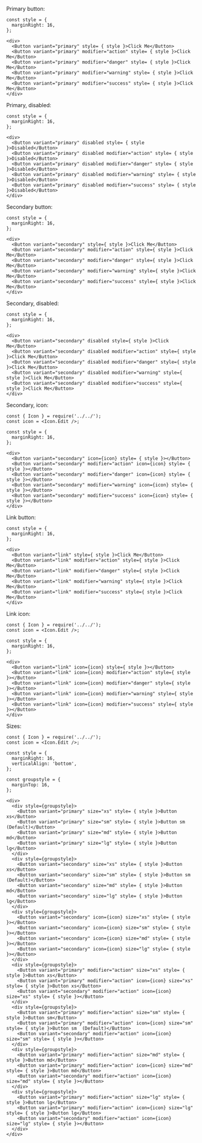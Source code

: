 Primary button:

    const style = {
      marginRight: 16,
    };

    <div>
      <Button variant="primary" style= { style }>Click Me</Button>
      <Button variant="primary" modifier="action" style= { style }>Click Me</Button>
      <Button variant="primary" modifier="danger" style= { style }>Click Me</Button>
      <Button variant="primary" modifier="warning" style= { style }>Click Me</Button>
      <Button variant="primary" modifier="success" style= { style }>Click Me</Button>
    </div>

Primary, disabled:

    const style = {
      marginRight: 16,
    };

    <div>
      <Button variant="primary" disabled style= { style }>Disabled</Button>
      <Button variant="primary" disabled modifier="action" style= { style }>Disabled</Button>
      <Button variant="primary" disabled modifier="danger" style= { style }>Disabled</Button>
      <Button variant="primary" disabled modifier="warning" style= { style }>Disabled</Button>
      <Button variant="primary" disabled modifier="success" style= { style }>Disabled</Button>
    </div>

Secondary button:

    const style = {
      marginRight: 16,
    };

    <div>
      <Button variant="secondary" style={ style }>Click Me</Button>
      <Button variant="secondary" modifier="action" style={ style }>Click Me</Button>
      <Button variant="secondary" modifier="danger" style={ style }>Click Me</Button>
      <Button variant="secondary" modifier="warning" style={ style }>Click Me</Button>
      <Button variant="secondary" modifier="success" style={ style }>Click Me</Button>
    </div>

Secondary, disabled:

    const style = {
      marginRight: 16,
    };

    <div>
      <Button variant="secondary" disabled style={ style }>Click Me</Button>
      <Button variant="secondary" disabled modifier="action" style={ style }>Click Me</Button>
      <Button variant="secondary" disabled modifier="danger" style={ style }>Click Me</Button>
      <Button variant="secondary" disabled modifier="warning" style={ style }>Click Me</Button>
      <Button variant="secondary" disabled modifier="success" style={ style }>Click Me</Button>
    </div>
    
Secondary, icon:

    const { Icon } = require('../../');
    const icon = <Icon.Edit />;

    const style = {
      marginRight: 16,
    };

    <div>
      <Button variant="secondary" icon={icon} style= { style }></Button>
      <Button variant="secondary" modifier="action" icon={icon} style= { style }></Button>
      <Button variant="secondary" modifier="danger" icon={icon} style= { style }></Button>
      <Button variant="secondary" modifier="warning" icon={icon} style= { style }></Button>
      <Button variant="secondary" modifier="success" icon={icon} style= { style }></Button>
    </div>

Link button:

    const style = {
      marginRight: 16,
    };

    <div>
      <Button variant="link" style={ style }>Click Me</Button>
      <Button variant="link" modifier="action" style={ style }>Click Me</Button>
      <Button variant="link" modifier="danger" style={ style }>Click Me</Button>
      <Button variant="link" modifier="warning" style={ style }>Click Me</Button>
      <Button variant="link" modifier="success" style={ style }>Click Me</Button>
    </div>

Link icon:

    const { Icon } = require('../../');
    const icon = <Icon.Edit />;
    
    const style = {
      marginRight: 16,
    };

    <div>
      <Button variant="link" icon={icon} style={ style }></Button>
      <Button variant="link" icon={icon} modifier="action" style={ style }></Button>
      <Button variant="link" icon={icon} modifier="danger" style={ style }></Button>
      <Button variant="link" icon={icon} modifier="warning" style={ style }></Button>
      <Button variant="link" icon={icon} modifier="success" style={ style }></Button>
    </div>

Sizes:

    const { Icon } = require('../../');
    const icon = <Icon.Edit />;

    const style = {
      marginRight: 16,
      verticalAlign: 'bottom',
    };

    const groupstyle = {
      marginTop: 16,
    };

    <div>
      <div style={groupstyle}>
        <Button variant="primary" size="xs" style= { style }>Button xs</Button>
        <Button variant="primary" size="sm" style= { style }>Button sm (Default)</Button>
        <Button variant="primary" size="md" style= { style }>Button md</Button>
        <Button variant="primary" size="lg" style= { style }>Button lg</Button>
      </div>
      <div style={groupstyle}>
        <Button variant="secondary" size="xs" style= { style }>Button xs</Button>
        <Button variant="secondary" size="sm" style= { style }>Button sm (Default)</Button>
        <Button variant="secondary" size="md" style= { style }>Button md</Button>
        <Button variant="secondary" size="lg" style= { style }>Button lg</Button>
      </div>
      <div style={groupstyle}>
        <Button variant="secondary" icon={icon} size="xs" style= { style }></Button>
        <Button variant="secondary" icon={icon} size="sm" style= { style }></Button>
        <Button variant="secondary" icon={icon} size="md" style= { style }></Button>
        <Button variant="secondary" icon={icon} size="lg" style= { style }></Button>
      </div>
      <div style={groupstyle}>
        <Button variant="primary" modifier="action" size="xs" style= { style }>Button xs</Button>
        <Button variant="primary" modifier="action" icon={icon} size="xs" style= { style }>Button xs</Button>
        <Button variant="secondary" modifier="action" icon={icon} size="xs" style= { style }></Button>
      </div>
      <div style={groupstyle}>
        <Button variant="primary" modifier="action" size="sm" style= { style }>Button sm</Button>
        <Button variant="primary" modifier="action" icon={icon} size="sm" style= { style }>Button sm  (Default)</Button>
        <Button variant="secondary" modifier="action" icon={icon} size="sm" style= { style }></Button>
      </div>
      <div style={groupstyle}>
        <Button variant="primary" modifier="action" size="md" style= { style }>Button md</Button>
        <Button variant="primary" modifier="action" icon={icon} size="md" style= { style }>Button md</Button>
        <Button variant="secondary" modifier="action" icon={icon} size="md" style= { style }></Button>
      </div>
      <div style={groupstyle}>
        <Button variant="primary" modifier="action" size="lg" style= { style }>Button lg</Button>
        <Button variant="primary" modifier="action" icon={icon} size="lg" style= { style }>Button lg</Button>
        <Button variant="secondary" modifier="action" icon={icon} size="lg" style= { style }></Button>
      </div>
    </div>
